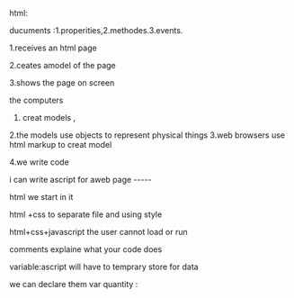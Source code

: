 html:

ducuments :1.properities,2.methodes.3.events.

1.receives an html page

2.ceates amodel of the page 

3.shows the page on screen 

the computers

1. creat models ,

2.the models use objects to represent physical things 3.web browsers use html markup to creat model 

4.we write code 

i can write ascript for aweb page -----

html we start in it 

html +css to separate file and using style 

html+css+javascript the user cannot load or run 

comments explaine what your code does 

variable:ascript will have to temprary store for data 

we can declare them var quantity :
